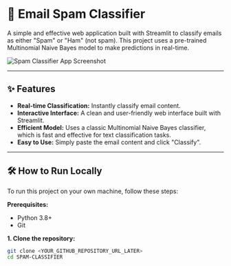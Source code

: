 # 📧 Email Spam Classifier

A simple and effective web application built with Streamlit to classify emails as either "Spam" or "Ham" (not spam). This project uses a pre-trained Multinomial Naive Bayes model to make predictions in real-time.

![Spam Classifier App Screenshot](<REPLACE_WITH_A_SCREENSHOT_URL_LATER>)

---

## ✨ Features

-   **Real-time Classification:** Instantly classify email content.
-   **Interactive Interface:** A clean and user-friendly web interface built with Streamlit.
-   **Efficient Model:** Uses a classic Multinomial Naive Bayes classifier, which is fast and effective for text classification tasks.
-   **Easy to Use:** Simply paste the email content and click "Classify".

---

## 🛠️ How to Run Locally

To run this project on your own machine, follow these steps:

**Prerequisites:**
- Python 3.8+
- Git

**1. Clone the repository:**
```bash
git clone <YOUR_GITHUB_REPOSITORY_URL_LATER>
cd SPAM-CLASSIFIER